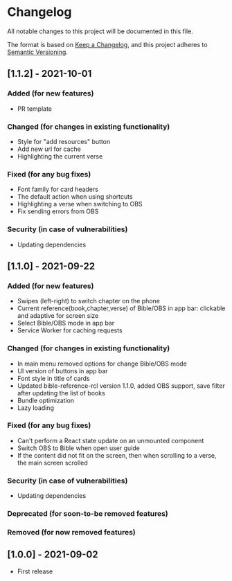 # Changelog
All notable changes to this project will be documented in this file.

The format is based on [Keep a Changelog](https://keepachangelog.com/en/1.0.0/),
and this project adheres to [Semantic Versioning](https://semver.org/spec/v2.0.0.html).

## [1.1.2] - 2021-10-01

### Added (for new features)
- PR template

### Changed (for changes in existing functionality)
- Style for "add resources" button
- Add new url for cache
- Highlighting the current verse

### Fixed (for any bug fixes)
- Font family for card headers
- The default action when using shortcuts
- Highlighting a verse when switching to OBS
- Fix sending errors from OBS

### Security (in case of vulnerabilities)
- Updating dependencies

## [1.1.0] - 2021-09-22

### Added (for new features)
- Swipes (left-right) to switch chapter on the phone
- Current reference(book,chapter,verse) of Bible/OBS in app bar: clickable and adaptive for screen size
- Select Bible/OBS mode in app bar
- Service Worker for caching requests

### Changed (for changes in existing functionality)
- In main menu removed options for change Bible/OBS mode
- UI version of buttons in app bar
- Font style in title of cards
- Updated bible-reference-rcl version 1.1.0, added OBS support, save filter after updating the list of books
- Bundle optimization
- Lazy loading

### Fixed (for any bug fixes)
- Can't perform a React state update on an unmounted component
- Switch OBS to Bible when open user guide
- If the content did not fit on the screen, then when scrolling to a verse, the main screen scrolled

### Security (in case of vulnerabilities)
- Updating dependencies

### Deprecated (for soon-to-be removed features)

### Removed (for now removed features)

## [1.0.0] - 2021-09-02

- First release
